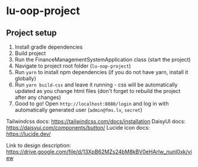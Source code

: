# lu-oop-project

## Project setup

1. Install gradle dependencies
2. Build project
3. Run the FinanceManagementSystemApplication class (start the project)
4. Navigate to project root folder (`lu-oop-project`)
5. Run `yarn` to install npm dependencies (if you do not have yarn, install it globally)
6. Run `yarn build-css` and leave it running - css will be automatically updated as you change html files (don't forget
   to rebuild the project after any changes)
7. Good to go! Open `http://localhost:8080/login` and log in with automatically generated
   user (`admin@fms.lv`, `secret`)

Tailwindcss docs: https://tailwindcss.com/docs/installation
DaisyUI docs: https://daisyui.com/components/button/
Lucide icon docs: https://lucide.dev/

Link to design description: https://drive.google.com/file/d/13XpB62MZs24bM8kBV0eHArlw_nunI0xk/view 
